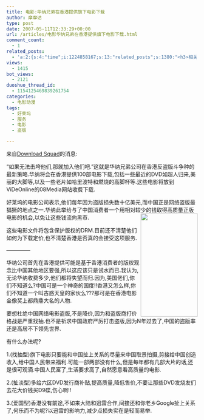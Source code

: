```yaml
---
title: 电影:华纳兄弟在香港提供旗下电影下载
author: 摩摩诘
type: post
date: 2007-05-11T12:33:29+00:00
url: /articles/电影华纳兄弟在香港提供旗下电影下载.html
comment_count:
  - 1
related_posts:
  - 'a:2:{s:4:"time";i:1224858167;s:13:"related_posts";s:1380:"<h3>相关日志</h3><ul class="related_post"><li><a href="http://www.digglife.cn/articles/%e7%94%b5%e5%bd%b1%e5%8f%98%e5%bd%a2%e9%87%91%e5%88%9a%e7%94%b5%e5%bd%b1%e7%89%88%e6%9c%80%e7%bb%88%e9%a2%84%e5%91%8a%e7%89%87%e4%b8%8a%e7%ba%bf.html" title="电影:变形金刚电影版最终预告片上线.">电影:变形金刚电影版最终预告片上线.</a></li><li><a href="http://www.digglife.cn/articles/vista-theme-visual-style-download.html" title="7个漂亮的Vista主题(视觉样式)下载">7个漂亮的Vista主题(视觉样式)下载</a></li><li><a href="http://www.digglife.cn/articles/free-photoshop-brush.html" title="免费下载900多个Photoshop笔刷">免费下载900多个Photoshop笔刷</a></li><li><a href="http://www.digglife.cn/articles/wallpaper-windows7.html" title="9枚Windows 7高清壁纸">9枚Windows 7高清壁纸</a></li><li><a href="http://www.digglife.cn/articles/firefox-addons-weekly-issue3.html" title="一周Firefox扩展推荐-第三辑">一周Firefox扩展推荐-第三辑</a></li><li><a href="http://www.digglife.cn/articles/custom-windows-interface-tools.html" title="9个工具打造焕然一新的Windows界面">9个工具打造焕然一新的Windows界面</a></li><li><a href="http://www.digglife.cn/articles/firefox-addons-weekly-issue2.html" title="一周Firefox扩展推荐-第二辑">一周Firefox扩展推荐-第二辑</a></li></ul>";}'
views:
  - 1415
bot_views:
  - 2121
duoshuo_thread_id:
  - 1154125469839261754
categories:
  - 电影动漫
tags:
  - 好莱坞
  - 服务
  - 电影
  - 盗版

---
```

来自<a target="_blank" href="http://feeds.downloadsquad.com/~r/weblogsinc/downloadsquad/~3/115673896/">Download Squad</a>的消息:

&#8220;如果无法击垮他们,那就加入他们吧.&#8221;这就是华纳兄弟公司在香港反盗版斗争种的最新策略.华纳将会在香港提供100部电影下载,包括一些最近的DVD如超人归来,美丽的大脚等,以及一些老片如哈里波特和燃烧的高脚杯等.这些电影将放到ViDeOnline的08Media网站收费下载.

好莱坞的电影公司表示,他们每年因为盗版损失数十亿美元,而中国正是网络盗版最猖獗的地点之一.华纳此举给与了中国消费者一个用相对较少的钱取得高质量正版电影的机会,以免让这些钱流向黑市.<a atomicselection="true" href="https://www.digglife.net/wp-content/uploads/3/379/2007/05/windowslivewritere94513cde5bf-120d9superman-returns5.jpg"><img border="0" align="right" width="150" src="http://digglife.qiniudn.com/wp-content/uploads/3/379/2007/05/windowslivewritere94513cde5bf-120d9superman-returns-thumb3.jpg" height="272" style="border: 0px" /></a>

这些电影文件将包含保护版权的DRM.目前还不清楚他们如何为下载定价,也不清楚香港是否真的会接受这项服务.

&#8212;&#8212;&#8212;&#8212;&#8211;

华纳公司首先在香港提供可能是基于香港消费者的版权观念比中国其他地区要强,所以这应该只是试水而已.我认为,无论华纳收费多少,他们都将失望而归.因为,美国佬们,你们不知道么?中国可是一个神奇的国度!!香港又怎么样,你们不知道一个叫古惑天皇的家伙么???那可是在香港电影金像奖上都鼎鼎大名的人物.

要想杜绝中国网络电影盗版,不是降价,因为和盗版商打价格战是严重找抽.也不是祈求中国政府严厉打击盗版,因为N年过去了,中国的盗版率还是高居不下领先世界.

有什么办法呢?

1.(找抽型)旗下电影只要能和中国扯上关系的尽量来中国取景拍摄,剪接给中国创造收入,给中国人民带来福利.可能一部两部没有什么,但是每年都有几部大片的话,还是很可观滴.中国人民富了,生活要求高了,自然愿意看高质量的电影.

2.(扯淡型)多给六区DVD发行商补贴,提高质量,降低售价,不要让那些DVD发烧友们去花大价钱买D9碟,伤心啊!!

3.(爱国型)香港没有前途,不如来大陆和迅雷合作,间接还和你老乡Google扯上关系了,何乐而不为呢?以迅雷的影响力,减少点损失实在是轻而易举.